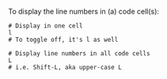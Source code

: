 To display the line numbers in (a) code cell(s):
```
# Display in one cell
l
# To toggle off, it's l as well

# Display line numbers in all code cells
L
# i.e. Shift-L, aka upper-case L
```	
